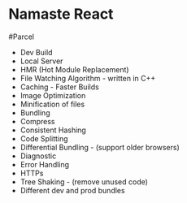 # Namaste React

#Parcel

- Dev Build
- Local Server
- HMR (Hot Module Replacement)
- File Watching Algorithm - written in C++
- Caching - Faster Builds
- Image Optimization
- Minification of files
- Bundling
- Compress
- Consistent Hashing
- Code Splitting
- Differential Bundling - (support older browsers)
- Diagnostic
- Error Handling
- HTTPs
- Tree Shaking - (remove unused code)
- Different dev and prod bundles

